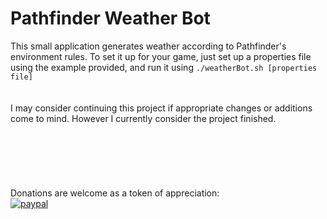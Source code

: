 # Pathfinder Weather Bot
This small application generates weather according to Pathfinder's environment rules. To set it up for your game, just set up a properties file using the example provided, and run it using `./weatherBot.sh [properties file]`
\
\
\
I may consider continuing this project if appropriate changes or additions come to mind. However I currently consider the project finished.
\
\
\
\
\
\
\
Donations are welcome as a token of appreciation:\
[![paypal](https://www.paypalobjects.com/en_US/NO/i/btn/btn_donateCC_LG.gif)](https://www.paypal.com/cgi-bin/webscr?cmd=_s-xclick&hosted_button_id=VAUMSQBBYEUBY)

